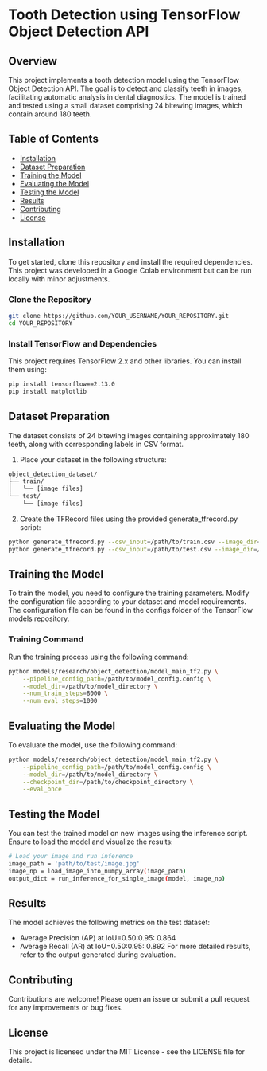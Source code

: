 # Tooth Detection using TensorFlow Object Detection API

## Overview

This project implements a tooth detection model using the TensorFlow Object Detection API. The goal is to detect and classify teeth in images, facilitating automatic analysis in dental diagnostics. The model is trained and tested using a small dataset comprising 24 bitewing images, which contain around 180 teeth.

## Table of Contents

- [Installation](#installation)
- [Dataset Preparation](#dataset-preparation)
- [Training the Model](#training-the-model)
- [Evaluating the Model](#evaluating-the-model)
- [Testing the Model](#testing-the-model)
- [Results](#results)
- [Contributing](#contributing)
- [License](#license)

## Installation

To get started, clone this repository and install the required dependencies. This project was developed in a Google Colab environment but can be run locally with minor adjustments.

### Clone the Repository

```bash
git clone https://github.com/YOUR_USERNAME/YOUR_REPOSITORY.git
cd YOUR_REPOSITORY
```

### Install TensorFlow and Dependencies

This project requires TensorFlow 2.x and other libraries. You can install them using:

```bash
pip install tensorflow==2.13.0
pip install matplotlib
```

## Dataset Preparation

The dataset consists of 24 bitewing images containing approximately 180 teeth, along with corresponding labels in CSV format.

1. Place your dataset in the following structure:

```bash
object_detection_dataset/
├── train/
│   └── [image files]
└── test/
    └── [image files]
```

2. Create the TFRecord files using the provided generate_tfrecord.py script:

```bash
python generate_tfrecord.py --csv_input=/path/to/train.csv --image_dir=/path/to/train --output_path=/path/to/train.record
python generate_tfrecord.py --csv_input=/path/to/test.csv --image_dir=/path/to/test --output_path=/path/to/test.record
```

## Training the Model

To train the model, you need to configure the training parameters. Modify the configuration file according to your dataset and model requirements. The configuration file can be found in the configs folder of the TensorFlow models repository.

### Training Command

Run the training process using the following command:

```bash
python models/research/object_detection/model_main_tf2.py \
    --pipeline_config_path=/path/to/model_config.config \
    --model_dir=/path/to/model_directory \
    --num_train_steps=8000 \
    --num_eval_steps=1000
```

## Evaluating the Model

To evaluate the model, use the following command:

```bash
python models/research/object_detection/model_main_tf2.py \
    --pipeline_config_path=/path/to/model_config.config \
    --model_dir=/path/to/model_directory \
    --checkpoint_dir=/path/to/checkpoint_directory \
    --eval_once
```

## Testing the Model

You can test the trained model on new images using the inference script. Ensure to load the model and visualize the results:

```bash
# Load your image and run inference
image_path = 'path/to/test/image.jpg'
image_np = load_image_into_numpy_array(image_path)
output_dict = run_inference_for_single_image(model, image_np)
```

## Results

The model achieves the following metrics on the test dataset:
- Average Precision (AP) at IoU=0.50:0.95: 0.864
- Average Recall (AR) at IoU=0.50:0.95: 0.892
For more detailed results, refer to the output generated during evaluation.

## Contributing

Contributions are welcome! Please open an issue or submit a pull request for any improvements or bug fixes.

## License

This project is licensed under the MIT License - see the LICENSE file for details.

